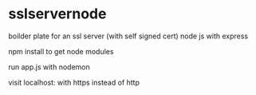 # sslservernode
boilder plate for an ssl server (with self signed cert) node js with express

npm install to get node modules

run app.js with nodemon

visit localhost:<port> with https instead of http 
